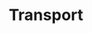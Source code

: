 ---
  title: Transport
  description: School transport and its evolution.
  latitude: -26.173848
  longitude: 28.075190
  cards:
    - poi-005-card-001.md
    - poi-005-card-002.md
    - poi-005-card-003.md
    - poi-005-card-004.md
    - poi-005-card-005.md
    - poi-005-card-006.md
  themes:
    - Koch Street
    - College Characters
    - Alumni
    - Grounds and Buildings
    - Stories
---